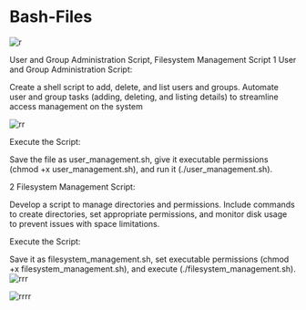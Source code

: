 # Bash-Files
![r](https://github.com/user-attachments/assets/c793ae2a-7507-46f4-9e48-f018a7b50803)

User and Group Administration Script, Filesystem Management Script
1
User and Group Administration Script:

Create a shell script to add, delete, and list users and groups.
Automate user and group tasks (adding, deleting, and listing details) to streamline access management on the system

![rr](https://github.com/user-attachments/assets/3e341c27-f923-4d36-a9c8-500ee2651327)


Execute the Script:

Save the file as user_management.sh, give it executable permissions (chmod +x user_management.sh), and run it (./user_management.sh).

2
Filesystem Management Script:

Develop a script to manage directories and permissions.
Include commands to create directories, set appropriate permissions, and monitor disk usage to prevent issues with space limitations.


Execute the Script:

Save it as filesystem_management.sh, set executable permissions (chmod +x filesystem_management.sh), and execute (./filesystem_management.sh).
![rrr](https://github.com/user-attachments/assets/d2922738-5bda-4520-9e6a-c3008bd14496)


![rrrr](https://github.com/user-attachments/assets/41144250-f19c-41ec-a7f5-0a5a22bd4f86)
